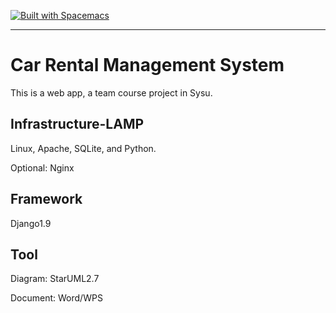 [![Built with Spacemacs](https://cdn.rawgit.com/syl20bnr/spacemacs/442d025779da2f62fc86c2082703697714db6514/assets/spacemacs-badge.svg)](http://github.com/syl20bnr/spacemacs)

---

# Car Rental Management System

This is a web app, a team course project in Sysu.

## Infrastructure-LAMP

Linux, Apache, SQLite, and Python.

Optional: Nginx

## Framework

Django1.9

## Tool

Diagram: StarUML2.7

Document: Word/WPS
